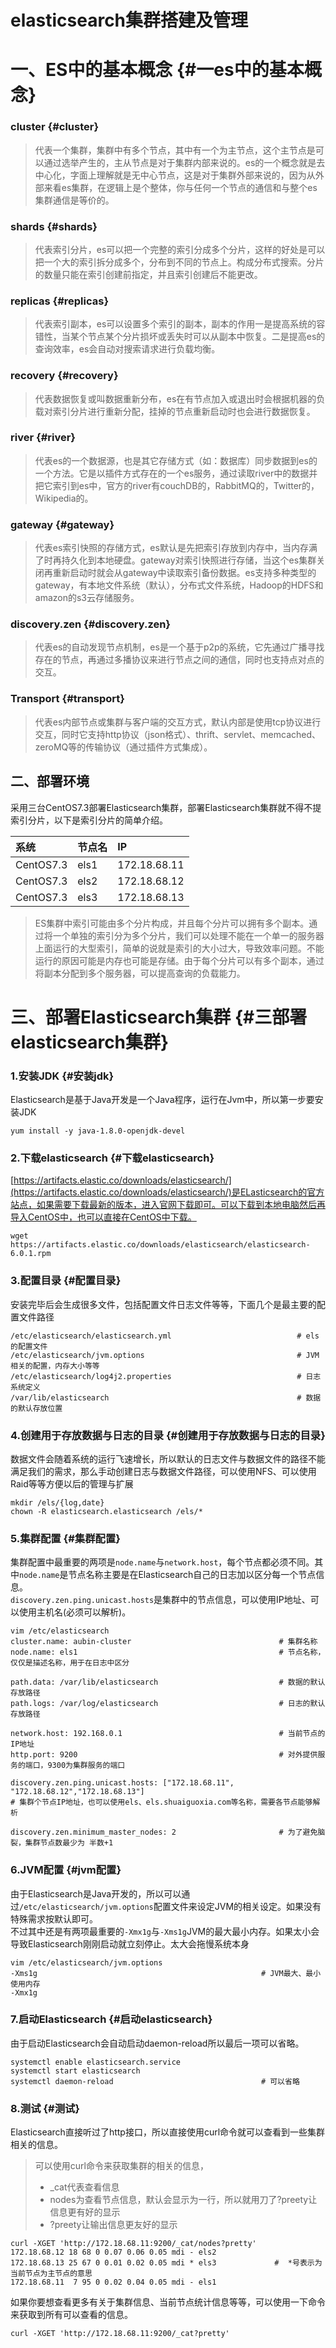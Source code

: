 # elasticsearch集群搭建及管理

# 一、ES中的基本概念 {#一es中的基本概念}

### cluster {#cluster}

> 代表一个集群，集群中有多个节点，其中有一个为主节点，这个主节点是可以通过选举产生的，主从节点是对于集群内部来说的。es的一个概念就是去中心化，字面上理解就是无中心节点，这是对于集群外部来说的，因为从外部来看es集群，在逻辑上是个整体，你与任何一个节点的通信和与整个es集群通信是等价的。

### shards {#shards}

> 代表索引分片，es可以把一个完整的索引分成多个分片，这样的好处是可以把一个大的索引拆分成多个，分布到不同的节点上。构成分布式搜索。分片的数量只能在索引创建前指定，并且索引创建后不能更改。

### replicas {#replicas}

> 代表索引副本，es可以设置多个索引的副本，副本的作用一是提高系统的容错性，当某个节点某个分片损坏或丢失时可以从副本中恢复。二是提高es的查询效率，es会自动对搜索请求进行负载均衡。

### recovery {#recovery}

> 代表数据恢复或叫数据重新分布，es在有节点加入或退出时会根据机器的负载对索引分片进行重新分配，挂掉的节点重新启动时也会进行数据恢复。

### river {#river}

> 代表es的一个数据源，也是其它存储方式（如：数据库）同步数据到es的一个方法。它是以插件方式存在的一个es服务，通过读取river中的数据并把它索引到es中，官方的river有couchDB的，RabbitMQ的，Twitter的，Wikipedia的。

### gateway {#gateway}

> 代表es索引快照的存储方式，es默认是先把索引存放到内存中，当内存满了时再持久化到本地硬盘。gateway对索引快照进行存储，当这个es集群关闭再重新启动时就会从gateway中读取索引备份数据。es支持多种类型的gateway，有本地文件系统（默认），分布式文件系统，Hadoop的HDFS和amazon的s3云存储服务。

### discovery.zen {#discovery.zen}

> 代表es的自动发现节点机制，es是一个基于p2p的系统，它先通过广播寻找存在的节点，再通过多播协议来进行节点之间的通信，同时也支持点对点的交互。

### Transport {#transport}

> 代表es内部节点或集群与客户端的交互方式，默认内部是使用tcp协议进行交互，同时它支持http协议（json格式）、thrift、servlet、memcached、zeroMQ等的传输协议（通过插件方式集成）。

##  二、部署环境

采用三台CentOS7.3部署Elasticsearch集群，部署Elasticsearch集群就不得不提索引分片，以下是索引分片的简单介绍。

| 系统 | 节点名 | IP |
| :--- | :--- | :--- |
| CentOS7.3 | els1 | 172.18.68.11 |
| CentOS7.3 | els2 | 172.18.68.12 |
| CentOS7.3 | els3 | 172.18.68.13 |

> ES集群中索引可能由多个分片构成，并且每个分片可以拥有多个副本。通过将一个单独的索引分为多个分片，我们可以处理不能在一个单一的服务器上面运行的大型索引，简单的说就是索引的大小过大，导致效率问题。不能运行的原因可能是内存也可能是存储。由于每个分片可以有多个副本，通过将副本分配到多个服务器，可以提高查询的负载能力。

# 三、部署Elasticsearch集群 {#三部署elasticsearch集群}

### 1.安装JDK {#安装jdk}

Elasticsearch是基于Java开发是一个Java程序，运行在Jvm中，所以第一步要安装JDK

```
yum install -y java-1.8.0-openjdk-devel
```

### 2.下载elasticsearch {#下载elasticsearch}

[https://artifacts.elastic.co/downloads/elasticsearch/](https://artifacts.elastic.co/downloads/elasticsearch/)是ELasticsearch的官方站点，如果需要下载最新的版本，进入官网下载即可。可以下载到本地电脑然后再导入CentOS中，也可以直接在CentOS中下载。

```
wget https://artifacts.elastic.co/downloads/elasticsearch/elasticsearch-6.0.1.rpm
```

### 3.配置目录 {#配置目录}

安装完毕后会生成很多文件，包括配置文件日志文件等等，下面几个是最主要的配置文件路径

```
/etc/elasticsearch/elasticsearch.yml                            # els的配置文件
/etc/elasticsearch/jvm.options                                  # JVM相关的配置，内存大小等等
/etc/elasticsearch/log4j2.properties                            # 日志系统定义
/var/lib/elasticsearch                                          # 数据的默认存放位置
```

### 4.创建用于存放数据与日志的目录 {#创建用于存放数据与日志的目录}

数据文件会随着系统的运行飞速增长，所以默认的日志文件与数据文件的路径不能满足我们的需求，那么手动创建日志与数据文件路径，可以使用NFS、可以使用Raid等等方便以后的管理与扩展

```
mkdir /els/{log,date}
chown -R elasticsearch.elasticsearch /els/*
```

### 5.集群配置 {#集群配置}

集群配置中最重要的两项是`node.name`与`network.host`，每个节点都必须不同。其中`node.name`是节点名称主要是在Elasticsearch自己的日志加以区分每一个节点信息。  
`discovery.zen.ping.unicast.hosts`是集群中的节点信息，可以使用IP地址、可以使用主机名\(必须可以解析\)。

```
vim /etc/elasticsearch
cluster.name: aubin-cluster                                 # 集群名称
node.name: els1                                             # 节点名称，仅仅是描述名称，用于在日志中区分

path.data: /var/lib/elasticsearch                           # 数据的默认存放路径
path.logs: /var/log/elasticsearch                           # 日志的默认存放路径

network.host: 192.168.0.1                                   # 当前节点的IP地址
http.port: 9200                                             # 对外提供服务的端口，9300为集群服务的端口

discovery.zen.ping.unicast.hosts: ["172.18.68.11", "172.18.68.12","172.18.68.13"]       
# 集群个节点IP地址，也可以使用els、els.shuaiguoxia.com等名称，需要各节点能够解析

discovery.zen.minimum_master_nodes: 2                       # 为了避免脑裂，集群节点数最少为 半数+1
```

### 6.JVM配置 {#jvm配置}

由于Elasticsearch是Java开发的，所以可以通过`/etc/elasticsearch/jvm.options`配置文件来设定JVM的相关设定。如果没有特殊需求按默认即可。  
不过其中还是有两项最重要的`-Xmx1g`与`-Xms1g`JVM的最大最小内存。如果太小会导致Elasticsearch刚刚启动就立刻停止。太大会拖慢系统本身

```
vim /etc/elasticsearch/jvm.options
-Xms1g                                                  # JVM最大、最小使用内存
-Xmx1g
```

### 7.启动Elasticsearch {#启动elasticsearch}

由于启动Elasticsearch会自动启动daemon-reload所以最后一项可以省略。

```
systemctl enable elasticsearch.service
systemctl start elasticsearch
systemctl daemon-reload                                 # 可以省略
```

### 8.测试 {#测试}

Elasticsearch直接听过了http接口，所以直接使用curl命令就可以查看到一些集群相关的信息。

> 可以使用curl命令来获取集群的相关的信息，
>
> * \_cat代表查看信息
> * nodes为查看节点信息，默认会显示为一行，所以就用刀了?preety让信息更有好的显示
> * ?preety让输出信息更友好的显示

```
curl -XGET 'http://172.18.68.11:9200/_cat/nodes?pretty'
172.18.68.12 18 68 0 0.07 0.06 0.05 mdi - els2
172.18.68.13 25 67 0 0.01 0.02 0.05 mdi * els3             #  *号表示为当前节点为主节点的意思
172.18.68.11  7 95 0 0.02 0.04 0.05 mdi - els1
```

如果你要想查看更多有关于集群信息、当前节点统计信息等等，可以使用一下命令来获取到所有可以查看的信息。

```
curl -XGET 'http://172.18.68.11:9200/_cat?pretty'   
 
```



